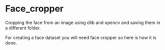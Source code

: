 # Face_cropper
Cropping the face from an image using dlib and opencv and saving them in a different folder.

For creating a face dataset you will need face cropper so here is how it is done.
